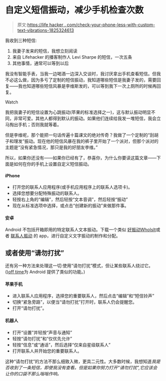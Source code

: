 # 自定义短信振动，减少手机检查次数

> 原文:[https://life hacker . com/check-your-phone-less-with-custom-text-vibrations-1825324613](https://lifehacker.com/check-your-phone-less-with-custom-text-vibrations-1825324613)

我收到三种短信:

1.  我妻子发来的短信，我想立刻阅读
2.  来自 Lifehacker 的播客制作人 Levi Sharpe 的短信，一次五条
3.  其他事情，通常可以等到以后

我没有智能手表，当我一边喝酒一边深入交谈时，我讨厌拿出手机查看短信。但我不必这么做，因为多亏了定制的短信振动，我知道哪些短信是我妻子发的，需要回复——我也知道哪些短信风暴是李维斯发的，可以等到我下一次上厕所的时候再回复。

Watch

我把我妻子的短信设置为心跳振动(苹果的标准选择之一)，这与默认振动明显不同，非常可爱。其他人都得到默认的振动。如果他们连续给我发一堆短信，我会立马掏出手机；否则我就等着。

但是李维呢，那个能把一句话传遍十篇课文的绝对传奇？我做了一个定制的“刮胡子和理发”振动。现在他的短信风暴在我的裤子里开始了一个派对，但那个派对的主题是“没有紧急情况，那只是我的好朋友李维。”

所以，如果你还没有——如果你已经有了，恭喜你，为什么你要读这篇文章——下面是如何在你的手机上设置自定义短信振动。

#### **iPhone**

*   打开您的联系人应用程序(或手机应用程序上的联系人选项卡)。
*   选择您想要分配特殊振动的联系人。
*   轻按右上角的“编辑”，然后轻按“文本音调”，然后轻按“振动”
*   现在从标准选项中选择，或点击“创建新的振动”来做那件事。

#### **安卓**

Android 不包括开箱即用的特定联系人文本振动。下载一个类似 [好振动](https://play.google.com/store/apps/details?id=com.wbouvy.vibrationcontrol&hl=en)[WhoIsIt](https://play.google.com/store/apps/details?id=com.handyandy.whoisit)或者 [联系人振动](https://play.google.com/store/apps/details?id=ac.vibration&hl=en) 的 app，进行自定义文字振动的制作和分配。

## 或者使用“请勿打扰”

还有另一种方法来处理这一切:使用“请勿打扰”模式，但让某些联系人绕过它。([)off time](https://lifehacker.com/offtime-blocks-phone-distractions-allows-vips-through-1643737825)为 Android 提供了类似的功能。)

#### 苹果手机

*   进入联系人应用程序，选择您的重要联系人，然后点击“编辑”和“短信铃声”
*   切换“紧急旁路”，以便当“请勿打扰”打开时，联系人仍会提醒您。
*   打开“请勿打扰”。

#### 机器人

*   打开“设置”并轻按“声音与通知”
*   轻按“请勿打扰”和“仅优先允许”
*   轻按“信息”或“通话”，然后选择“仅来自星级联系人”
*   打开联系人并开始您的重要联系人。

这种“请勿打扰”的方法不那么细致入微，更具二元性。大多数时候，我想知道*我是否收到了一条短信，即使我没有查看。但是如果你努力打开“请勿打扰”,它应该会让你的口袋不那么嗡嗡作响。*